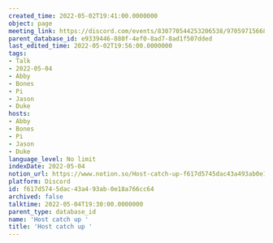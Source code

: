 ```yaml
---
created_time: 2022-05-02T19:41:00.0000000
object: page
meeting_link: https://discord.com/events/830770544253206538/970597156681568276
parent_database_id: e9339446-880f-4ef0-8ad7-8ad1f507dded
last_edited_time: 2022-05-02T19:56:00.0000000
tags:
- Talk
- 2022-05-04
- Abby
- Bones
- Pi
- Jason
- Duke
hosts:
- Abby
- Bones
- Pi
- Jason
- Duke
language_level: No limit
indexDate: 2022-05-04
notion_url: https://www.notion.so/Host-catch-up-f617d5745dac43a493ab0e18a766cc64
platform: Discord
id: f617d574-5dac-43a4-93ab-0e18a766cc64
archived: false
talktime: 2022-05-04T19:30:00.0000000
parent_type: database_id
name: 'Host catch up '
title: 'Host catch up '
---
```





